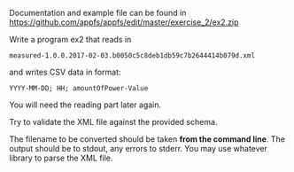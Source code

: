 Documentation and example file can be found in https://github.com/appfs/appfs/edit/master/exercise_2/ex2.zip

Write a program ex2 that reads in

	measured-1.0.0.2017-02-03.b0050c5c8deb1db59c7b2644414b079d.xml
	
and writes CSV data in format:

	YYYY-MM-DD; HH; amountOfPower-Value
	
You will need the reading part later again.

Try to validate the XML file against the provided schema.

The filename to be converted should be taken **from the command line**.
The output should be to stdout, any errors to stderr.
You may use whatever library to parse the XML file.
